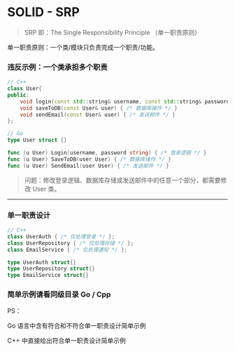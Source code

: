 # SOLID - SRP

> SRP 即：The Single Responsibility Principle （单一职责原则）

单一职责原则：一个类/模块只负责完成一个职责/功能。

### 违反示例：一个类承担多个职责
```C++
// C++
class User{
public:
    void login(const std::string& username, const std::string& password) { /* 登录逻辑 */ }
    void saveToDB(const User& user) { /* 数据库操作 */ }
    void sendEmail(const User& user) { /* 发送邮件 */ }
};
```

```go
// Go
type User struct {}

func (u User) Login(username, password string) { /* 登录逻辑 */ }
func (u User) SaveToDB(user User) { /* 数据库操作 */ }
func (u User) SendEmail(user User) { /* 发送邮件 */ }
```


> 问题：修改登录逻辑、数据库存储或发送邮件中的任意一个部分，都需要修改 User 类。


---
### 单一职责设计

```C++
// C++
class UserAuth { /* 仅处理登录 */ };
class UserRepository { /* 仅处理存储 */ };
class EmailService { /* 仅处理通知 */ };
```

```go
type UserAuth struct{}
type UserRepository struct{}
type EmailService struct{}
```

### 简单示例请看同级目录 Go / Cpp
PS：

Go 语言中含有符合和不符合单一职责设计简单示例

C++ 中直接给出符合单一职责设计简单示例